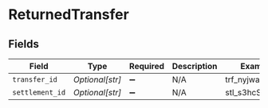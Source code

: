 # ReturnedTransfer


## Fields

| Field              | Type               | Required           | Description        | Example            |
| ------------------ | ------------------ | ------------------ | ------------------ | ------------------ |
| `transfer_id`      | *Optional[str]*    | :heavy_minus_sign: | N/A                | trf_nyjwa2         |
| `settlement_id`    | *Optional[str]*    | :heavy_minus_sign: | N/A                | stl_s3hcSM2hKP     |